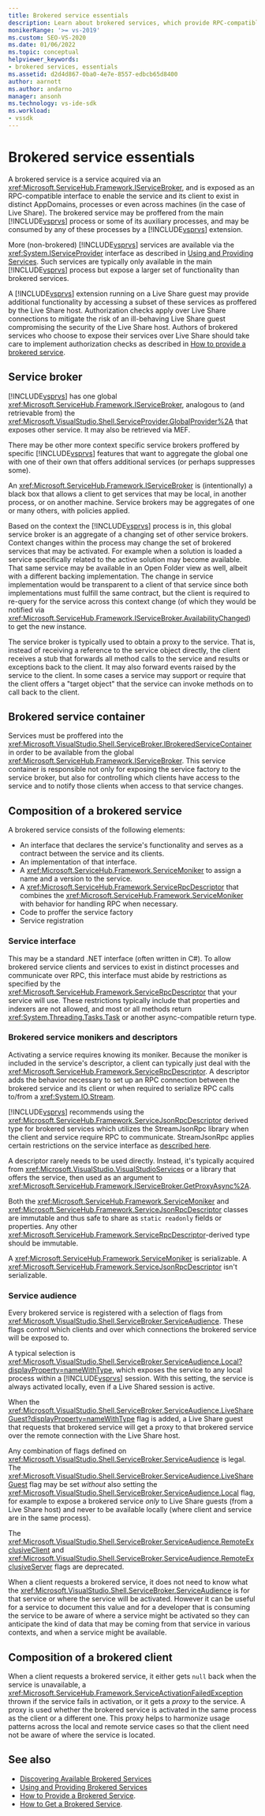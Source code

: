 ```yaml
---
title: Brokered service essentials
description: Learn about brokered services, which provide RPC-compatible interfaces to VS functionality.
monikerRange: '>= vs-2019'
ms.custom: SEO-VS-2020
ms.date: 01/06/2022
ms.topic: conceptual
helpviewer_keywords:
- brokered services, essentials
ms.assetid: d2d4d867-0ba0-4e7e-8557-edbcb65d8400
author: aarnott
ms.author: andarno
manager: ansonh
ms.technology: vs-ide-sdk
ms.workload:
- vssdk
---
```

# Brokered service essentials

A brokered service is a service acquired via an <xref:Microsoft.ServiceHub.Framework.IServiceBroker>,
and is exposed as an RPC-compatible interface to enable the service and its client to exist in distinct AppDomains, processes or even across machines (in the case of Live Share).
The brokered service may be proffered from the main [!INCLUDE[vsprvs](../../code-quality/includes/vsprvs_md.md)] process or some of its auxiliary processes, and may be consumed by any of these processes by a [!INCLUDE[vsprvs](../../code-quality/includes/vsprvs_md.md)] extension.

More (non-brokered) [!INCLUDE[vsprvs](../../code-quality/includes/vsprvs_md.md)] services are available via the <xref:System.IServiceProvider> interface
as described in [Using and Providing Services](../using-and-providing-services.md).
Such services are typically only available in the main [!INCLUDE[vsprvs](../../code-quality/includes/vsprvs_md.md)] process but expose a larger set of functionality than brokered services.

A [!INCLUDE[vsprvs](../../code-quality/includes/vsprvs_md.md)] extension running on a Live Share guest may provide additional functionality by accessing a subset of these services as proffered by the Live Share host.
Authorization checks apply over Live Share connections to mitigate the risk of an ill-behaving Live Share guest compromising the security of the Live Share host.
Authors of brokered services who choose to expose their services over Live Share should take care to implement authorization checks as described in [How to provide a brokered service](../how-to-provide-brokered-service.md).

## Service broker

[!INCLUDE[vsprvs](../../code-quality/includes/vsprvs_md.md)] has one global <xref:Microsoft.ServiceHub.Framework.IServiceBroker>, analogous to (and retrievable from) the <xref:Microsoft.VisualStudio.Shell.ServiceProvider.GlobalProvider%2A> that exposes other service.
It may also be retrieved via MEF.

There may be other more context specific service brokers proffered by specific [!INCLUDE[vsprvs](../../code-quality/includes/vsprvs_md.md)] features that want to aggregate the global one with one of their own that offers additional services (or perhaps suppresses some).

An <xref:Microsoft.ServiceHub.Framework.IServiceBroker> is (intentionally) a black box that allows a client to get services that may be local, in another process, or on another machine.
Service brokers may be aggregates of one or many others, with policies applied.

Based on the context the [!INCLUDE[vsprvs](../../code-quality/includes/vsprvs_md.md)] process is in, this global service broker is an aggregate of a changing set of other service brokers.
Context changes within the process may change the set of brokered services that may be activated.
For example when a solution is loaded a service specifically related to the active solution may become available.
That same service may be available in an Open Folder view as well, albeit with a different backing implementation.
The change in service implementation would be transparent to a client of that service since both implementations must fulfill the same contract, but the client is required to re-query for the service across this context change (of which they would be notified via <xref:Microsoft.ServiceHub.Framework.IServiceBroker.AvailabilityChanged>) to get the new instance.

The service broker is typically used to obtain a proxy to the service.
That is, instead of receiving a reference to the service object directly, the client receives a stub that forwards all method calls to the service and results or exceptions back to the client.
It may also forward events raised by the service to the client.
In some cases a service may support or require that the client offers a "target object" that the service can invoke methods on to call back to the client.

## Brokered service container

Services must be proffered into the <xref:Microsoft.VisualStudio.Shell.ServiceBroker.IBrokeredServiceContainer> in order to be available from the global <xref:Microsoft.ServiceHub.Framework.IServiceBroker>.
This service container is responsible not only for exposing the service factory to the service broker,
but also for controlling which clients have access to the service and to notify those clients when access to that service changes.

## Composition of a brokered service

A brokered service consists of the following elements:

- An interface that declares the service's functionality and serves as a contract between the service and its clients.
- An implementation of that interface.
- A <xref:Microsoft.ServiceHub.Framework.ServiceMoniker> to assign a name and a version to the service.
- A <xref:Microsoft.ServiceHub.Framework.ServiceRpcDescriptor> that combines the <xref:Microsoft.ServiceHub.Framework.ServiceMoniker> with behavior for handling RPC when necessary.
- Code to proffer the service factory
- Service registration

### Service interface

This may be a standard .NET interface (often written in C#).
To allow brokered service clients and services to exist in distinct processes and communicate over RPC, this interface must abide by restrictions as specified by the <xref:Microsoft.ServiceHub.Framework.ServiceRpcDescriptor> that your service will use.
These restrictions typically include that properties and indexers are not allowed, and most or all methods return <xref:System.Threading.Tasks.Task> or another async-compatible return type.

### Brokered service monikers and descriptors

Activating a service requires knowing its moniker.
Because the moniker is included in the service's descriptor, a client can typically just deal with the <xref:Microsoft.ServiceHub.Framework.ServiceRpcDescriptor>.
A descriptor adds the behavior necessary to set up an RPC connection between the brokered service and its client
or when required to serialize RPC calls to/from a <xref:System.IO.Stream>.

[!INCLUDE[vsprvs](../../code-quality/includes/vsprvs_md.md)] recommends using the <xref:Microsoft.ServiceHub.Framework.ServiceJsonRpcDescriptor> derived type for brokered services which utilizes the StreamJsonRpc library when the client and service require RPC to communicate.
StreamJsonRpc applies certain restrictions on the service interface as [described here](https://github.com/microsoft/vs-streamjsonrpc/blob/main/doc/dynamicproxy.md).

A descriptor rarely needs to be used directly.
Instead, it's typically acquired from <xref:Microsoft.VisualStudio.VisualStudioServices> or a library that offers the service, then used as an argument to <xref:Microsoft.ServiceHub.Framework.IServiceBroker.GetProxyAsync%2A>.

Both the <xref:Microsoft.ServiceHub.Framework.ServiceMoniker> and <xref:Microsoft.ServiceHub.Framework.ServiceJsonRpcDescriptor> classes are immutable and thus safe to share as `static readonly` fields or properties.
Any other <xref:Microsoft.ServiceHub.Framework.ServiceRpcDescriptor>-derived type should be immutable.

A <xref:Microsoft.ServiceHub.Framework.ServiceMoniker> is serializable.
A <xref:Microsoft.ServiceHub.Framework.ServiceJsonRpcDescriptor> isn't serializable.

### Service audience

Every brokered service is registered with a selection of flags from <xref:Microsoft.VisualStudio.Shell.ServiceBroker.ServiceAudience>.
These flags control which clients and over which connections the brokered service will be exposed to.

A typical selection is <xref:Microsoft.VisualStudio.Shell.ServiceBroker.ServiceAudience.Local?displayProperty=nameWithType>, which exposes the service to any local process within a [!INCLUDE[vsprvs](../../code-quality/includes/vsprvs_md.md)] session.
With this setting, the service is always activated locally, even if a Live Shared session is active.

When the <xref:Microsoft.VisualStudio.Shell.ServiceBroker.ServiceAudience.LiveShareGuest?displayProperty=nameWithType> flag is added, a Live Share guest that requests that brokered service will get a proxy to that brokered service over the remote connection with the Live Share host.

Any combination of flags defined on <xref:Microsoft.VisualStudio.Shell.ServiceBroker.ServiceAudience> is legal.
The <xref:Microsoft.VisualStudio.Shell.ServiceBroker.ServiceAudience.LiveShareGuest> flag may be set *without* also setting the <xref:Microsoft.VisualStudio.Shell.ServiceBroker.ServiceAudience.Local> flag, for example to expose a brokered service *only* to Live Share guests (from a Live Share host) and never to be available locally (where client and service are in the same process).

The <xref:Microsoft.VisualStudio.Shell.ServiceBroker.ServiceAudience.RemoteExclusiveClient> and <xref:Microsoft.VisualStudio.Shell.ServiceBroker.ServiceAudience.RemoteExclusiveServer> flags are deprecated.

When a client requests a brokered service, it does not need to know what the <xref:Microsoft.VisualStudio.Shell.ServiceBroker.ServiceAudience> is for that service or where the service will be activated.
However it can be useful for a service to document this value and for a developer that is consuming the service to be aware of where a service might be activated so they can anticipate the kind of data that may be coming from that service in various contexts, and when a service might be available.

## Composition of a brokered client

When a client requests a brokered service, it either gets `null` back when the service is unavailable, a <xref:Microsoft.ServiceHub.Framework.ServiceActivationFailedException> thrown if the service fails in activation, or it gets a *proxy* to the service.
A proxy is used whether the brokered service is activated in the same process as the client or a different one.
This proxy helps to harmonize usage patterns across the local and remote service cases so that the client need not be aware of where the service is located.

## See also

- [Discovering Available Brokered Services](discover-available-brokered-services.md)
- [Using and Providing Brokered Services](../use-and-provide-brokered-services.md)
- [How to Provide a Brokered Service](../how-to-provide-brokered-service.md).
- [How to Get a Brokered Service](../how-to-consume-brokered-service.md).
